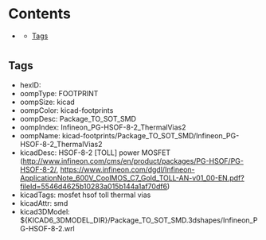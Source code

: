 



Contents
========

* [](#)
	* [Tags](#tags)

# 

## Tags

- hexID: 
- oompType: FOOTPRINT
- oompSize: kicad
- oompColor: kicad-footprints
- oompDesc: Package_TO_SOT_SMD
- oompIndex: Infineon_PG-HSOF-8-2_ThermalVias2
- oompName: kicad-footprints/Package_TO_SOT_SMD/Infineon_PG-HSOF-8-2_ThermalVias2
- kicadDesc: HSOF-8-2 [TOLL] power MOSFET (http://www.infineon.com/cms/en/product/packages/PG-HSOF/PG-HSOF-8-2/, https://www.infineon.com/dgdl/Infineon-ApplicationNote_600V_CoolMOS_C7_Gold_TOLL-AN-v01_00-EN.pdf?fileId=5546d4625b10283a015b144a1af70df6)
- kicadTags: mosfet hsof toll thermal vias
- kicadAttr: smd
- kicad3DModel: ${KICAD6_3DMODEL_DIR}/Package_TO_SOT_SMD.3dshapes/Infineon_PG-HSOF-8-2.wrl
